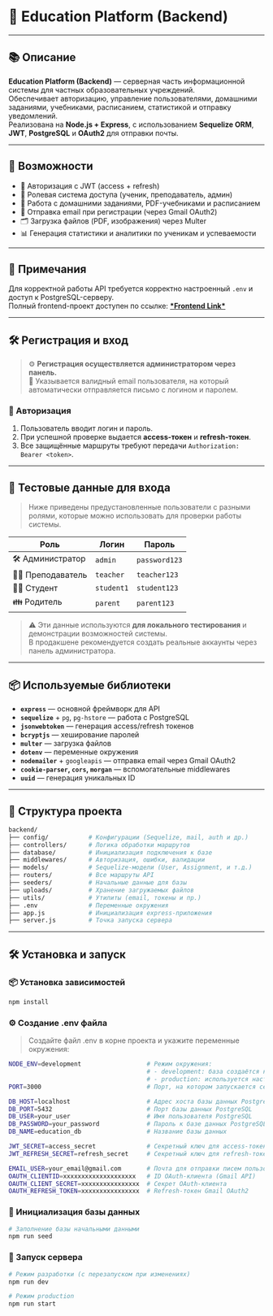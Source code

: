 # 🧠 Education Platform (Backend)
    
---

## 📚 Описание

**Education Platform (Backend)** — серверная часть информационной системы для частных образовательных учреждений.  
Обеспечивает авторизацию, управление пользователями, домашними заданиями, учебниками, расписанием, статистикой и отправку уведомлений.  
Реализована на **Node.js + Express**, с использованием **Sequelize ORM**, **JWT**, **PostgreSQL** и **OAuth2** для отправки почты.

---

## 🚀 Возможности

- 🔐 Авторизация с JWT (access + refresh)
- 🧩 Ролевая система доступа (ученик, преподаватель, админ)
- 📝 Работа с домашними заданиями, PDF-учебниками и расписанием
- 📧 Отправка email при регистрации (через Gmail OAuth2)
- 🗂 Загрузка файлов (PDF, изображения) через Multer
- 📊 Генерация статистики и аналитики по ученикам и успеваемости
---

## 📌 Примечания

Для корректной работы API требуется корректно настроенный `.env` и доступ к PostgreSQL-серверу.  
Полный frontend-проект доступен по ссылке:  **[\*Frontend Link*](https://github.com/Mauzek/SchoolFrontend)**

---

## 🛠 Регистрация и вход

> ⚙️ **Регистрация осуществляется администратором через панель.**  
> 📧 Указывается валидный email пользователя, на который автоматически отправляется письмо с логином и паролем.

### 🔑 Авторизация

1. Пользователь вводит логин и пароль.
2. При успешной проверке выдается **access-токен** и **refresh-токен**.
3. Все защищённые маршруты требуют передачи `Authorization: Bearer <token>`.

---

## 🔐 Тестовые данные для входа

> Ниже приведены предустановленные пользователи с разными ролями, которые можно использовать для проверки работы системы.

| Роль         | Логин      | Пароль       |
|--------------|------------|--------------|
| 🛠 Администратор | `admin`    | `password123` |
| 👩‍🏫 Преподаватель | `teacher`  | `teacher123`  |
| 👨‍🎓 Студент       | `student1` | `student123`  |
| 👪 Родитель       | `parent`   | `parent123`   |

> ⚠️ Эти данные используются **для локального тестирования** и демонстрации возможностей системы.  
> В продакшене рекомендуется создать реальные аккаунты через панель администратора.

---


## 📦 Используемые библиотеки

- **`express`** — основной фреймворк для API
- **`sequelize`** + `pg`, `pg-hstore` — работа с PostgreSQL
- **`jsonwebtoken`** — генерация access/refresh токенов
- **`bcryptjs`** — хеширование паролей
- **`multer`** — загрузка файлов
- **`dotenv`** — переменные окружения
- **`nodemailer`** + `googleapis` — отправка email через Gmail OAuth2
- **`cookie-parser`, `cors`, `morgan`** — вспомогательные middlewares
- **`uuid`** — генерация уникальных ID

---

## 📁 Структура проекта

```bash
backend/
├── config/           # Конфигурации (Sequelize, mail, auth и др.)
├── controllers/      # Логика обработки маршрутов
├── database/         # Инициализация подключения к базе
├── middlewares/      # Авторизация, ошибки, валидации
├── models/           # Sequelize-модели (User, Assignment, и т.д.)
├── routers/          # Все маршруты API
├── seeders/          # Начальные данные для базы
├── uploads/          # Хранение загружаемых файлов
├── utils/            # Утилиты (email, токены и пр.)
├── .env              # Переменные окружения
├── app.js            # Инициализация express-приложения
├── server.js         # Точка запуска сервера
```
---

## 🛠 Установка и запуск

### 📦 Установка зависимостей

```bash
npm install
```
### ⚙️ Создание .env файла
> Создайте файл .env в корне проекта и укажите переменные окружения:
```bash
NODE_ENV=development                  # Режим окружения:
                                      # - development: база создаётся на основе моделей
                                      # - production: используется настроенный сервер
PORT=3000                             # Порт, на котором запускается сервер

DB_HOST=localhost                     # Адрес хоста базы данных PostgreSQL
DB_PORT=5432                          # Порт базы данных PostgreSQL
DB_USER=your_user                     # Имя пользователя PostgreSQL
DB_PASSWORD=your_password             # Пароль к базе данных PostgreSQL
DB_NAME=education_db                  # Название базы данных

JWT_SECRET=access_secret              # Секретный ключ для access-токена
JWT_REFRESH_SECRET=refresh_secret     # Секретный ключ для refresh-токена

EMAIL_USER=your_email@gmail.com       # Почта для отправки писем пользователям
OAUTH_CLIENTID=xxxxxxxxxxxxxxxxxxxx   # ID OAuth-клиента (Gmail API)
OAUTH_CLIENT_SECRET=xxxxxxxxxxxxxxxx  # Секрет OAuth-клиента
OAUTH_REFRESH_TOKEN=xxxxxxxxxxxxxxxx  # Refresh-токен Gmail OAuth2
```
### 🧬 Инициализация базы данных
```bash
# Заполнение базы начальными данными
npm run seed
```
### 🚀 Запуск сервера
```bash
# Режим разработки (с перезапуском при изменениях)
npm run dev

# Режим production
npm run start
```